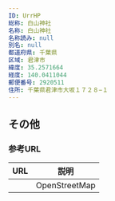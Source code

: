 ```yaml
---
ID: UrrHP
総称: 白山神社
名称: 白山神社
名称読み: null
別名: null
都道府県: 千葉県
区域: 君津市
緯度: 35.2571664
経度: 140.0411044
郵便番号: 2920511
住所: 千葉県君津市大坂１７２８−１
---
```


## その他

### 参考URL

| URL | 説明          |
| --- | ------------- |
|     | OpenStreetMap |
